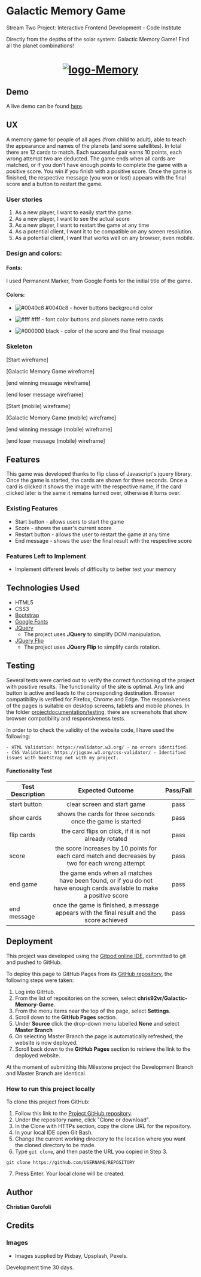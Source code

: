 # Galactic Memory Game 
Stream Two Project: Interactive Frontend Development - Code Institute

Directly from the depths of the solar system: Galactic Memory Game! Find all the planet combinations!
<h1 align="center">
  <a href="https://chris92vr.github.io/Galactic-Memory-Game/"><img src="https://i.ibb.co/rdJMVPQ/logo-Memory.png" alt="logo-Memory" border="0"></a>
</h1>

## Demo
A live demo can be found [here](https://chris92vr.github.io/Galactic-Memory-Game/).

## UX
 
A memory game for people of all ages (from child to adult), able to teach the appearance and names of the planets (and some satellites).
In total there are 12 cards to match. Each successful pair earns 10 points, each wrong attempt two are deducted. The game ends when all cards are matched, or if you don't have enough points to complete the game with a positive score. You win if you finish with a positive score.
Once the game is finished, the respective message (you won or lost) appears with the final score and a button to restart the game.
### User stories

1. As a new player, I want to easily start the game. 
2. As a new player, I want to see the actual score
3. As a new player, I want to restart the game at any time
4. As a potential client, I want it to be compatible on any screen resolution.
5. As a potential client, I want that works well on any browser, even mobile. 

### Design and colors:

#### Fonts:

I used Permanent Marker, from Google Fonts for the initial title of the game.


#### Colors:

* ![#0040c8](https://placehold.it/15/0040c8/000000?text=+) #0040c8 - hover buttons background color

* ![#fff](https://placehold.it/15/fff/000000?text=+) #fff - font color buttons and planets name retro cards

* ![#000000](https://placehold.it/15/000000/000000?text=+) black - color of the score and the final message

### Skeleton
[Start wireframe]

[Galactic Memory Game wireframe]

[end winning message wireframe]

[end loser message wireframe]

[Start (mobile) wireframe]

[Galactic Memory Game (mobile) wireframe]

[end winning message (mobile) wireframe]

[end loser message (mobile) wireframe]


## Features

This game was developed thanks to flip class of Javascript's jquery library. Once the game is started, the cards are shown for three seconds. Once a card is clicked it shows the image with the respective name, if the card clicked later is the same it remains turned over, otherwise it turns over.
### Existing Features
- Start button - allows users to start the game
- Score - shows the user's current score
- Restart button - allows the user to restart the game at any time
- End message - shows the user the final result with the respective score

### Features Left to Implement
- Implement different levels of difficulty to better test your memory
## Technologies Used

- HTML5
- CSS3
- [Bootstrap ](https://getbootstrap.com/)
- [Google Fonts](https://fonts.google.com/)
- [JQuery](https://jquery.com)
    - The project uses **JQuery** to simplify DOM manipulation.
- [JQuery Flip](https://nnattawat.github.io/flip/)
    - The project uses **JQuery Flip** to simplify cards rotation.


## Testing

Several tests were carried out to verify the correct functioning of the project with positive results.
The functionality of the site is optimal. Any link and button is active and leads to the corresponding destination.
Browser compatibility is verified for Firefox, Chrome and Edge. The responsiveness of the pages is suitable on desktop screens, tablets and mobile phones.
In the folder [projectdocumentation/testing](https://github.com/chris92vr/Galactic-Memory-Game/tree/master/project-documentation/testing), there are screenshots that show browser compatibility and responsiveness tests.


In order to to check the validity of the website code, I have used the following:

    - HTML Validation: https://validator.w3.org/ - no errors identified.
    - CSS Validation: https://jigsaw.w3.org/css-validator/ - Identified issues with bootstrap not with my project. 

#### Functionality Test
|Test Description | Expected Outcome | Pass/Fail
| ---|:-----------------------------------------:| :---: | 
| start button| clear screen and start game| pass
| show cards | shows the cards for three seconds once the game is started| pass
| flip cards | the card flips on click, if it is not already rotated | pass
| score | the score increases by 10 points for each card match and decreases by two for each wrong attempt | pass
| end game | the game ends when all matches have been found, or if you do not have enough cards available to make a positive score | pass
| end message | once the game is finished, a message appears with the final result and the score achieved | pass

## Deployment

This project was developed using the [Gitpod online IDE](https://gitpod.io/), committed to git and pushed to GitHub. 

To deploy this page to GitHub Pages from its [GitHub repository](https://github.com/chris92vr/Galactic-Memory-Game), the following steps were taken: 
1. Log into GitHub. 
2. From the list of repositories on the screen, select **chris92vr/Galactic-Memory-Game**.
3. From the menu items near the top of the page, select **Settings**.
4. Scroll down to the **GitHub Pages** section.
5. Under **Source** click the drop-down menu labelled **None** and select **Master Branch**
6. On selecting Master Branch the page is automatically refreshed, the website is now deployed. 
7. Scroll back down to the **GitHub Pages** section to retrieve the link to the deployed website.

At the moment of submitting this Milestone project the Development Branch and Master Branch are identical. 

### How to run this project locally

To clone this project from GitHub:
1. Follow this link to the [Project GitHub repository](https://github.com/chris92vr/Galactic-Memory-Game).
2. Under the repository name, click "Clone or download".
3. In the Clone with HTTPs section, copy the clone URL for the repository. 
4. In your local IDE open Git Bash.
5. Change the current working directory to the location where you want the cloned directory to be made.
6. Type ```git clone```, and then paste the URL you copied in Step 3.
```console
git clone https://github.com/USERNAME/REPOSITORY
```
7. Press Enter. Your local clone will be created.

## Author

**Christian Garofoli** 

## Credits

### Images 
   - Images supplied by Pixbay, Upsplash, Pexels. 

Development time 30 days. 
